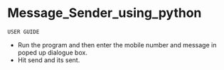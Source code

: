 # Message_Sender_using_python
```USER GUIDE```
- Run the program and then enter the mobile number and message in poped up dialogue box.
- Hit send and its sent.
